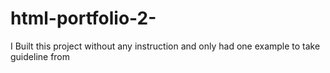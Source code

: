# html-portfolio-2-
I Built this project without any instruction and only had one example to take guideline from
